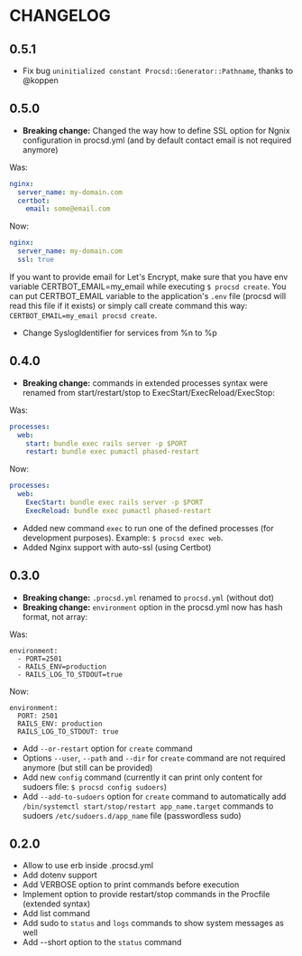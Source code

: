# CHANGELOG
## 0.5.1
* Fix bug `uninitialized constant Procsd::Generator::Pathname`, thanks to @koppen

## 0.5.0
* **Breaking change:** Changed the way how to define SSL option for Ngnix configuration in procsd.yml (and by default contact email is not required anymore)

Was:
```yml
nginx:
  server_name: my-domain.com
  certbot:
    email: some@email.com
```

Now:
```yml
nginx:
  server_name: my-domain.com
  ssl: true
```

If you want to provide email for Let's Encrypt, make sure that you have env variable CERTBOT_EMAIL=my_email while executing `$ procsd create`. You can put CERTBOT_EMAIL variable to the application's `.env` file (procsd will read this file if it exists) or simply call create command this way: `CERTBOT_EMAIL=my_email procsd create`.

* Change SyslogIdentifier for services from %n to %p

## 0.4.0
* **Breaking change:** commands in extended processes syntax were renamed from start/restart/stop to ExecStart/ExecReload/ExecStop:

Was:
```yml
processes:
  web:
    start: bundle exec rails server -p $PORT
    restart: bundle exec pumactl phased-restart
```

Now:
```yml
processes:
  web:
    ExecStart: bundle exec rails server -p $PORT
    ExecReload: bundle exec pumactl phased-restart
```

* Added new command `exec` to run one of the defined processes (for development purposes). Example: `$ procsd exec web`.
* Added Nginx support with auto-ssl (using Certbot)

## 0.3.0
* **Breaking change:** `.procsd.yml` renamed to `procsd.yml` (without dot)
* **Breaking change:** `environment` option in the procsd.yml now has hash format, not array:

Was:
```
environment:
  - PORT=2501
  - RAILS_ENV=production
  - RAILS_LOG_TO_STDOUT=true
```

Now:
```
environment:
  PORT: 2501
  RAILS_ENV: production
  RAILS_LOG_TO_STDOUT: true
```

* Add `--or-restart` option for `create` command
* Options `--user`, `--path` and `--dir` for `create` command are not required anymore (but still can be provided)
* Add new `config` command (currently it can print only content for sudoers file: `$ procsd config sudoers`)
* Add `--add-to-sudoers` option for `create` command to automatically add `/bin/systemctl start/stop/restart app_name.target` commands to sudoers `/etc/sudoers.d/app_name` file (passwordless sudo)


## 0.2.0
* Allow to use erb inside .procsd.yml
* Add dotenv support
* Add VERBOSE option to print commands before execution
* Implement option to provide restart/stop commands in the Procfile (extended syntax)
* Add list command
*  Add sudo to `status` and `logs` commands to show system messages as well
* Add --short option to the `status` command
